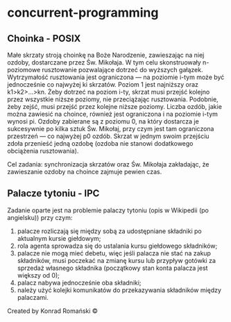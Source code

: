 # concurrent-programming
## Choinka - POSIX

Małe skrzaty stroją choinkę na Boże Narodzenie, zawieszając na niej ozdoby, dostarczane przez Św. Mikołaja. W tym celu skonstruowały n-poziomowe rusztowanie pozwalające dotrzeć do wyższych gałązek. Wytrzymałość rusztowania jest ograniczona — na poziomie i-tym może być jednocześnie co najwyżej ki skrzatów. Poziom 1 jest najniższy oraz k1>k2>...>kn. Żeby dotrzeć na poziom i-ty, skrzat musi przejść kolejno przez wszystkie niższe poziomy, nie przeciążając rusztowania. Podobnie, żeby zejść, musi przejść przez kolejne niższe poziomy. Liczba ozdób, jakie można zawiesić na choince, również jest ograniczona i na poziomie i-tym wynosi pi. Ozdoby zabierane są z poziomu 0, na który dostarcza je sukcesywnie po kilka sztuk Św. Mikołaj, przy czym jest tam ograniczona przestrzeń — co najwyżej p0 ozdób. Skrzat w jednym swoim przejściu zdoła przenieść jedną ozdobę (ozdoba nie stanowi dodatkowego obciążenia rusztowania).

Cel zadania: synchronizacja skrzatów oraz Św. Mikołaja zakładając, że zawieszanie ozdoby na choince zajmuje pewien czas.

## Palacze tytoniu - IPC

Zadanie oparte jest na problemie palaczy tytoniu (opis w Wikipedii (po angielsku)) przy czym:

1. palacze rozliczają się między sobą za udostępniane składniki po aktualnym kursie giełdowym;
2. rola agenta sprowadza się do ustalania kursu giełdowego składników;
3. palacze nie mogą mieć debetu, więc jeśli palacza nie stać na zakup składników, musi poczekać na zmianę kursu lub przypływ gotówki za sprzedaż własnego składnika (początkowy stan konta palacza jest większy od 0);
4. palacz nabywa jednocześnie oba składniki;
5. należy użyć kolejki komunikatów do przekazywania składników między palaczami.


Created by Konrad Romański ©

